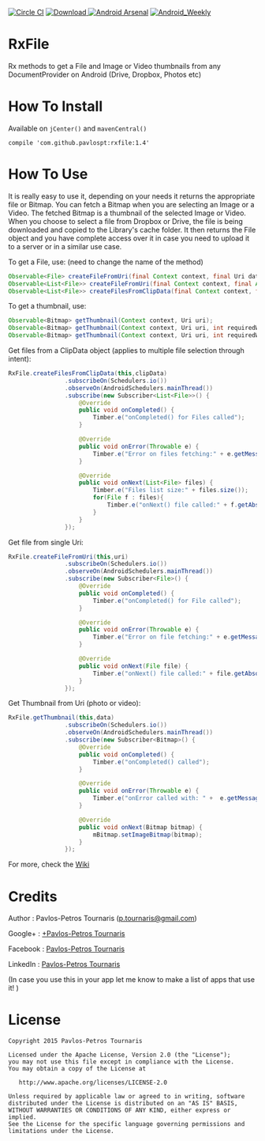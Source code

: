 [![Circle CI](https://circleci.com/gh/pavlospt/RxFile/tree/master.svg?style=svg)](https://circleci.com/gh/pavlospt/RxFile/tree/master)
[ ![Download](https://api.bintray.com/packages/pavlospt/android-libraries/RxFile/images/download.svg) ](https://bintray.com/pavlospt/android-libraries/RxFile/_latestVersion)
[![Android Arsenal](https://img.shields.io/badge/Android%20Arsenal-RxFile-brightgreen.svg?style=flat)](http://android-arsenal.com/details/1/2901)
[![Android_Weekly](https://img.shields.io/badge/Android%20Weekly-RxFile-green.svg)](http://androidweekly.net/issues/issue-183)

# RxFile
Rx methods to get a File and Image or Video thumbnails from any DocumentProvider on Android (Drive, Dropbox, Photos etc)

# How To Install

Available on `jCenter()` and `mavenCentral()`
```
compile 'com.github.pavlospt:rxfile:1.4'
```

# How To Use
It is really easy to use it, depending on your needs it returns the appropriate file or Bitmap. You can fetch a Bitmap when you are selecting an Image or a Video. The fetched Bitmap is a thumbnail of the selected Image or Video. When you choose to select a file from Dropbox or Drive, the file is being downloaded and copied to the Library's cache folder. It then returns the File object and you have complete access over it in case you need to upload it to a server or in a similar use case.

To get a File, use: (need to change the name of the method) 
```java
Observable<File> createFileFromUri(final Context context, final Uri data);
Observable<List<File>> createFileFromUri(final Context context, final ArrayList<Uri> uris);
Observable<List<File>> createFilesFromClipData(final Context context, final ClipData clipData);
```

To get a thumbnail, use:
```java
Observable<Bitmap> getThumbnail(Context context, Uri uri);
Observable<Bitmap> getThumbnail(Context context, Uri uri, int requiredWidth, int requiredHeight);
Observable<Bitmap> getThumbnail(Context context, Uri uri, int requiredWidth, int requiredHeight, int kind);
```

Get files from a ClipData object (applies to multiple file selection through intent):
```java
RxFile.createFilesFromClipData(this,clipData)
                .subscribeOn(Schedulers.io())
                .observeOn(AndroidSchedulers.mainThread())
                .subscribe(new Subscriber<List<File>>() {
                    @Override
                    public void onCompleted() {
                        Timber.e("onCompleted() for Files called");
                    }

                    @Override
                    public void onError(Throwable e) {
                        Timber.e("Error on files fetching:" + e.getMessage());
                    }

                    @Override
                    public void onNext(List<File> files) {
                        Timber.e("Files list size:" + files.size());
                        for(File f : files){
                            Timber.e("onNext() file called:" + f.getAbsolutePath());
                        }
                    }
                });
```
Get file from single Uri:
```java
RxFile.createFileFromUri(this,uri)
                .subscribeOn(Schedulers.io())
                .observeOn(AndroidSchedulers.mainThread())
                .subscribe(new Subscriber<File>() {
                    @Override
                    public void onCompleted() {
                        Timber.e("onCompleted() for File called");
                    }

                    @Override
                    public void onError(Throwable e) {
                        Timber.e("Error on file fetching:" + e.getMessage());
                    }

                    @Override
                    public void onNext(File file) {
                        Timber.e("onNext() file called:" + file.getAbsolutePath());
                    }
                });
```

Get Thumbnail from Uri (photo or video):
```java
RxFile.getThumbnail(this,data)
                .subscribeOn(Schedulers.io())
                .observeOn(AndroidSchedulers.mainThread())
                .subscribe(new Subscriber<Bitmap>() {
                    @Override
                    public void onCompleted() {
                        Timber.e("onCompleted() called");
                    }

                    @Override
                    public void onError(Throwable e) {
                        Timber.e("onError called with: " +  e.getMessage());
                    }

                    @Override
                    public void onNext(Bitmap bitmap) {
                        mBitmap.setImageBitmap(bitmap);
                    }
                });
```

For more, check the [Wiki](https://github.com/pavlospt/RxFile/wiki/Methods) 


Credits
=======
Author : Pavlos-Petros Tournaris (p.tournaris@gmail.com)

Google+ : [+Pavlos-Petros Tournaris](https://plus.google.com/u/0/+PavlosPetrosTournaris/)

Facebook : [Pavlos-Petros Tournaris](https://www.facebook.com/pavlospt)

LinkedIn : [Pavlos-Petros Tournaris](https://www.linkedin.com/pub/pavlos-petros-tournaris/44/abb/218)

(In case you use this in your app let me know to make a list of apps that use it! )

License
=======

    Copyright 2015 Pavlos-Petros Tournaris

    Licensed under the Apache License, Version 2.0 (the "License");
    you may not use this file except in compliance with the License.
    You may obtain a copy of the License at
    
       http://www.apache.org/licenses/LICENSE-2.0
    
    Unless required by applicable law or agreed to in writing, software
    distributed under the License is distributed on an "AS IS" BASIS,
    WITHOUT WARRANTIES OR CONDITIONS OF ANY KIND, either express or implied.
    See the License for the specific language governing permissions and
    limitations under the License.
